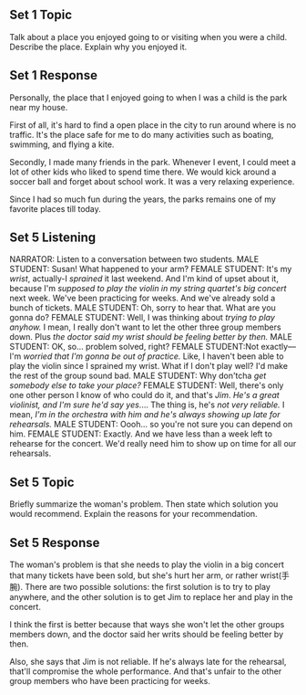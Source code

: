 ## Set 1 Topic 
Talk about a place you enjoyed going to or visiting when you were a child. Describe the place. Explain why you enjoyed it.

## Set 1 Response
Personally, the place that I enjoyed going to when I was a child is the park near my house.

First of all, it's hard to find a open place in the city to run around where is no traffic. It's the place safe for me to do many activities such as boating, swimming, and flying a kite.

Secondly, I made many friends in the park. Whenever I event, I could meet a lot of other kids who liked to spend time there. We would kick around a soccer ball and forget about school work. It was a very relaxing experience.

Since I had so much fun during the years, the parks remains one of my favorite places till today.

## Set 5 Listening
NARRATOR: Listen to a conversation between two students.
MALE STUDENT: Susan! What happened to your arm?
FEMALE STUDENT: It's my *wrist*, actually-I *sprained* it last weekend.
And I'm kind of upset about it, because I'm *supposed to play the violin in my string quartet's big concert* next week.
We've been practicing for weeks.
And we've already sold a bunch of tickets.
MALE STUDENT: Oh, sorry to hear that. What are you gonna do?
FEMALE STUDENT: Well, I was thinking about *trying to play anyhow.*
I mean, I really don't want to let the other three group members down.
Plus *the doctor said my wrist should be feeling better by then.*
MALE STUDENT: OK, so... problem solved, right?
FEMALE STUDENT:Not exactly—I'm *worried that I'm gonna be out of practice.*
Like, I haven't been able to play the violin since I sprained my wrist.
What if I don't play well?
I'd make the rest of the group sound bad.
MALE STUDENT: Why don'tcha *get somebody else to take your place?*
FEMALE STUDENT: Well, there's only one other person I know of who could do it, and that's *Jim*.
*He's a great violinist, and I'm sure he'd say yes*....
The thing is, he's *not very reliable.*
I mean, *I'm in the orchestra with him and he's always showing up late for rehearsals.*
MALE STUDENT: Oooh... so you're not sure you can depend on him.
FEMALE STUDENT: Exactly. And we have less than a week left to rehearse for the concert.
We'd really need him to show up on time for all our rehearsals.

## Set 5 Topic 
Briefly summarize the woman's problem. Then state which solution you would recommend. Explain the reasons for your recommendation.

## Set 5 Response
The woman's problem is that she needs to play the violin in a big concert that many tickets have been sold, but she's hurt her arm, or rather wrist(手腕). There are two possible solutions: the first solution is to try to play anywhere, and the other solution is to get Jim to replace her and play in the concert. 

I think the first is better because that ways she won't let the other groups members down, and the doctor said her writs should be feeling better by then.

Also, she says that Jim is not reliable. If he's always late for the rehearsal, that'll compromise the whole performance. And that's unfair to the other group members who have been practicing for weeks.